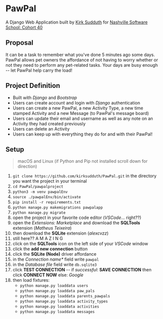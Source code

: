# PawPal

A Django Web Application built by [Kirk Sudduth](https://kirksudduth.github.io/KirkSudduth/ "Check out my personal site :P") for [Nashville Software School: Cohort 40](https://nss-cohort-40.github.io/#)

## Proposal

It can be a task to remember what you've done 5 minutes ago some days. PawPal allows pet owners the affordance of not having to worry whether or not they need to perform any pet-related tasks. Your days are busy enough -- let PawPal help carry the load!

## Project Definition

- Built with _Django_ and _Bootstrap_
- Users can create account and login with _Django_ authentication
- Users can create a new PawPal, a new Activity Type, a new time stamped Activity and a new Message (to PawPal's message board)
- Users can update their email and username as well as any note on an Activity they had created previously
- Users can delete an Activity
- Users can keep up with everything they do for and with their PawPal!

## Setup

> macOS and Linux (if Python and Pip not installed scroll down for direction)

1. `git clone https://github.com/kirksudduth/PawPal.git` in the directory you want the project in your terminal
1. `cd PawPal/pawpalproject`
1. `python3 -m venv pawpalEnv`
1. `source ./pawpalEnv/bin/activate`
1. `pip install -r requirements.txt`
1. `python manage.py makemigrations pawpalapp`
1. `python manage.py migrate`
1. open the project in your favorite code editor (_VSCode_... right??)
1. open the _Extensions: Marketplace_ and download the **SQLTools** extension (_Matheus Teixeira_)
1. then download the **SQLite** extension (_alexcvzz_)
1. still here?? A M A Z I N G
1. click on the **SQLTools** icon on the left side of your _VSCode_ window
1. click the **add new connection** button
1. click the **SQLite (Node)** driver affordance
1. in the _Connection name\*_ field write `pawpal`
1. in the _Database file_ field write `db.sqlite3`
1. click **TEST CONNECTION** -- if _successful_: **SAVE CONNECTION** then click **CONNECT NOW**
   else: _Google_
1. then load fixtures:
   - `python manage.py loaddata users`
   - `python manage.py loaddata paw_pals`
   - `python manage.py loaddata parents_pawpals`
   - `python manage.py loaddata activity_types`
   - `python manage.py loaddata activities`
   - `python manage.py loaddata messages`
